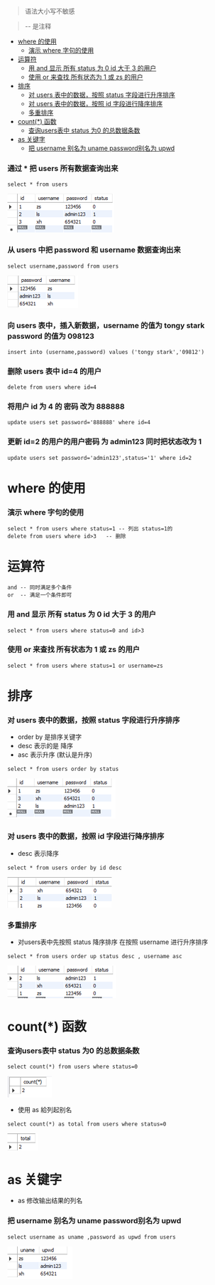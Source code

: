 > 语法大小写不敏感

> -- 是注释
- [where 的使用](#where-的使用)
    - [演示 where 字句的使用](#演示-where-字句的使用)
- [运算符](#运算符)
    - [用 and 显示 所有 status 为 0 id 大于 3 的用户](#用-and-显示-所有-status-为-0-id-大于-3-的用户)
    - [使用 or 来查找 所有状态为 1 或 zs 的用户](#使用-or-来查找-所有状态为-1-或-zs-的用户)
- [排序](#排序)
    - [对 users 表中的数据，按照 status 字段进行升序排序](#对-users-表中的数据按照-status-字段进行升序排序)
    - [对 users 表中的数据，按照 id 字段进行降序排序](#对-users-表中的数据按照-id-字段进行降序排序)
    - [多重排序](#多重排序)
- [count(*) 函数](#count-函数)
    - [查询users表中 status 为0 的总数据条数](#查询users表中-status-为0-的总数据条数)
- [as 关键字](#as-关键字)
    - [把 username 别名为 uname password别名为 upwd](#把-username-别名为-uname-password别名为-upwd)

### 通过 * 把 users 所有数据查询出来

```
select * from users
```

![输出结果](images/Snipaste_2022-06-28_16-03-17.png)

### 从 users 中把 password 和 username 数据查询出来

```
select username,password from users
```

![输出结果](images/Snipaste_2022-06-28_16-07-41.png)



### 向 users 表中，插入新数据，username 的值为 tongy stark password 的值为 098123

```
insert into (username,password) values ('tongy stark','09812')
```



### 删除 users 表中 id=4 的用户

```
delete from users where id=4
```



### 将用户 id 为 4 的 密码 改为 888888

```
update users set password='888888' where id=4
```

### 更新 id=2 的用户的用户密码 为 admin123 同时把状态改为 1

```
update users set password='admin123',status='1' where id=2

```

# where 的使用

### 演示 where 字句的使用

```
select * from users where status=1 -- 列出 status=1的
delete from users where id>3   -- 删除
```

# 运算符

```
and -- 同时满足多个条件
or  -- 满足一个条件即可
```

### 用 and 显示 所有 status 为 0 id 大于 3 的用户

```
select * from users where status=0 and id>3
```

### 使用 or 来查找 所有状态为 1 或 zs 的用户

```
select * from users where status=1 or username=zs
```

# 排序

### 对 users 表中的数据，按照 status 字段进行升序排序

-   order by 是排序关键字
-   desc 表示的是 降序
-   asc 表示升序 (默认是升序)

```
select * from users order by status
```

![](images/Snipaste_2022-06-28_17-54-35.png)

### 对 users 表中的数据，按照 id 字段进行降序排序

-   desc 表示降序

```
select * from users order by id desc
```
![](images/Snipaste_2022-06-28_18-37-30.png)
### 多重排序
+ 对users表中先按照 status 降序排序 在按照 username 进行升序排序
```
select * from users order up status desc , username asc
```
![](images/Snipaste_2022-06-28_18-20-33.png)
# count(*) 函数

### 查询users表中 status 为0 的总数据条数
```
select count(*) from users where status=0
```
![](images/Snipaste_2022-06-28_18-23-28.png)

+ 使用 as 給列起别名
```
select count(*) as total from users where status=0
```
![](images/Snipaste_2022-06-28_18-30-20.png)

# as 关键字
+ as 修改输出结果的列名
### 把 username 别名为 uname password别名为 upwd
```
select username as uname ,password as upwd from users
```
![](images/Snipaste_2022-06-28_18-36-02.png)